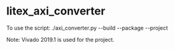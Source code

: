 # litex_axi_converter

To use the script: ./axi_converter.py --build --package --project

Note: Vivado 2019.1 is used for the project.
